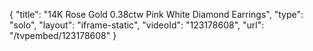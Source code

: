 {
    "title": "14K Rose Gold 0.38ctw Pink   White Diamond Earrings",
    "type": "solo",
    "layout": "iframe-static",
    "videoId": "123178608",
    "url": "\/tvpembed\/123178608"
}